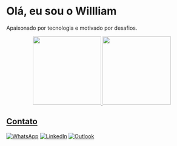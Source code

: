 # Olá, eu sou o Willliam
Apaixonado por tecnologia e motivado por desafios.

<div align="center">
  <a href="https://github.com/Williamrsh">
  <img height="180em" src="https://github-readme-stats.vercel.app/api?username=Williamrsh&show_icons=true&theme=dracula&include_all_commits=true&count_private=true"/>
  <img height="180em" src="https://github-readme-stats.vercel.app/api/top-langs/?username=Williamrsh&layout=compact&langs_count=7&theme=dracula"/>
</div>
  
  ## Contato
  
[![WhatsApp](https://img.shields.io/badge/WhatsApp-25D366?style=for-the-badge&logo=whatsapp&logoColor=white&link=https://wa.me/5511950824367)](https://wa.me/5511950824367)
[![LinkedIn](https://img.shields.io/badge/linkedin-%230077B5.svg?style=for-the-badge&logo=linkedin&logoColor=white&link=https://www.linkedin.com/in/Williamrsh/)]()
[![Outlook](https://img.shields.io/badge/Outlook-0078D4?style=for-the-badge&logo=microsoft-outlook&logoColor=white&link=mailto:wrodrigues.santos@outlook.com)](mailto:wrodrigues.santos@outlook.com)

 
 
